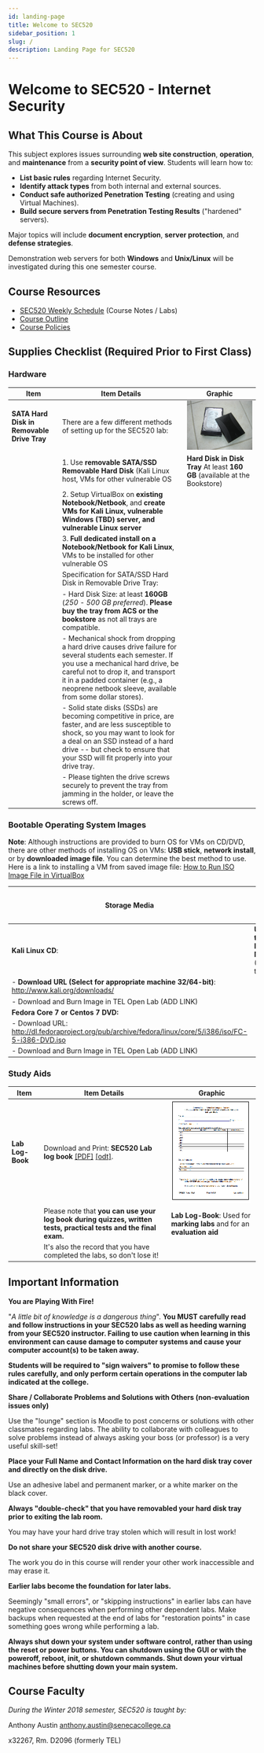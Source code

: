 ```yaml
---
id: landing-page
title: Welcome to SEC520
sidebar_position: 1
slug: /
description: Landing Page for SEC520
---
```


# Welcome to SEC520 - Internet Security

## What This Course is About

This subject explores issues surrounding **web site construction**, **operation**, and **maintenance** from a **security point of view**. Students will learn how to:

- **List basic rules** regarding Internet Security.
- **Identify attack types** from both internal and external sources.
- **Conduct safe authorized Penetration Testing** (creating and using Virtual Machines).
- **Build secure servers from Penetration Testing Results** ("hardened" servers).

Major topics will include **document encryption**, **server protection**, and **defense strategies**.

Demonstration web servers for both **Windows** and **Unix/Linux** will be investigated during this one semester course.

## Course Resources

- [SEC520 Weekly Schedule](./weekly-schedule.md) (Course Notes / Labs)
- [Course Outline](https://scs.senecac.on.ca/course/sec520)
- [Course Policies](/C-ExtraResources/course-policies.md)

## Supplies Checklist (Required Prior to First Class)

### Hardware

| Item	| Item Details	| Graphic |
| --- | --- | --- |
| **SATA Hard Disk in Removable Drive Tray** | There are a few different methods of setting up for the SEC520 lab: | ![Hard Drive in Disk Tray](/img/Hd-tray.jpg) |
|  | 1. Use **removable SATA/SSD Removable Hard Disk** (Kali Linux host, VMs for other vulnerable OS | **Hard Disk in Disk Tray** At least **160 GB** (available at the Bookstore) |
|  | 2. Setup VirtualBox on **existing Notebook/Netbook**, and **create VMs for Kali Linux, vulnerable Windows (TBD) server, and vulnerable Linux server** |  |
|  | 3. **Full dedicated install on a Notebook/Netbook for Kali Linux**, VMs to be installed for other vulnerable OS |  |
|  | Specification for SATA/SSD Hard Disk in Removable Drive Tray: |  |
|  | - Hard Disk Size: at least **160GB** (_250_ - _500 GB preferred_). **Please buy the tray from ACS or the bookstore** as not all trays are compatible. |  |
|  | - Mechanical shock from dropping a hard drive causes drive failure for several students each semester. If you use a mechanical hard drive, be careful not to drop it, and transport it in a padded container (e.g., a neoprene netbook sleeve, available from some dollar stores). |  |
|  | - Solid state disks (SSDs) are becoming competitive in price, are faster, and are less susceptible to shock, so you may want to look for a deal on an SSD instead of a hard drive -- but check to ensure that your SSD will fit properly into your drive tray. |  |
|  | - Please tighten the drive screws securely to prevent the tray from jamming in the holder, or leave the screws off. |  |

### Bootable Operating System Images

**Note**: Although instructions are provided to burn OS for VMs on CD/DVD, there are other methods of installing OS on VMs: **USB stick**, **network install**, or by **downloaded image file**. You can determine the best method to use. Here is a link to installing a VM from saved image file: [How to Run ISO Image File in VirtualBox](http://geekyprojects.com/tutorials/how-to-run-an-iso-image-file-in-virtualbox/)


| Storage Media	| Download and Burning Options |
| --- | --- |
| **Kali Linux CD**: | **USB keys to Installation Media** (Alternative to CD/DVD) |
| - **Download URL (Select for appropriate machine 32/64-bit)**: http://www.kali.org/downloads/ |  |
| - Download and Burn Image in TEL Open Lab (ADD LINK) |  |
| **Fedora Core 7 or Centos 7 DVD:** |  |
| - Download URL: http://dl.fedoraproject.org/pub/archive/fedora/linux/core/5/i386/iso/FC-5-i386-DVD.iso |  |
| - Download and Burn Image in TEL Open Lab (ADD LINK) |  |

### Study Aids

| Item	| Item Details	| Graphic |
| --- | --- | --- |
| **Lab Log-Book**	| Download and Print: **SEC520 Lab log book** [\[PDF\]](http://cs.senecac.on.ca/~murray.saul/SEC520/SEC520_lab_logbook.pdf) [\[odt\]](http://cs.senecac.on.ca/~murray.saul/SEC520/SEC520_lab_logbook.odt). | ![Logbook](/img/Log-book.png) |
|  | Please note that **you can use your log book during quizzes, written tests, practical tests and the final exam.** | **Lab Log-Book**: Used for **marking labs** and for an **evaluation aid** |
|  | It's also the record that you have completed the labs, so don't lose it!	|  |

## Important Information

**You are Playing With Fire!**

"_A little bit of knowledge is a dangerous thing_". **You MUST carefully read and follow instructions in your SEC520 labs as well as heeding warning from your SEC520 instructor. Failing to use caution when learning in this environment can cause damage to computer systems and cause your computer account(s) to be taken away.**

**Students will be required to "sign waivers" to promise to follow these rules carefully, and only perform certain operations in the computer lab indicated at the college.**

**Share / Collaborate Problems and Solutions with Others (non-evaluation issues only)**

Use the "lounge" section is Moodle to post concerns or solutions with other classmates regarding labs. The ability to collaborate with colleagues to solve problems instead of always asking your boss (or professor) is a very useful skill-set!

**Place your Full Name and Contact Information on the hard disk tray cover and directly on the disk drive.**

Use an adhesive label and permanent marker, or a white marker on the black cover.

**Always "double-check" that you have removabled your hard disk tray prior to exiting the lab room.**

You may have your hard drive tray stolen which will result in lost work!

**Do not share your SEC520 disk drive with another course.**

The work you do in this course will render your other work inaccessible and may erase it.

**Earlier labs become the foundation for later labs.**

Seemingly "small errors", or "skipping instructions" in earlier labs can have negative consequences when performing other dependent labs. Make backups when requested at the end of labs for "restoration points" in case something goes wrong while performing a lab.

**Always shut down your system under software control, rather than using the reset or power buttons. You can shutdown using the GUI or with the poweroff, reboot, init, or shutdown commands. Shut down your virtual machines before shutting down your main system.**

## Course Faculty

_During the Winter 2018 semester, SEC520 is taught by:_

Anthony Austin anthony.austin@senecacollege.ca

x32267, Rm. D2096 (formerly TEL)
